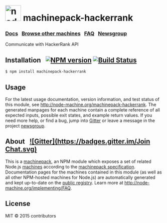 
<h1>
  <a href="http://node-machine.org" title="Node-Machine public registry"><img alt="node-machine logo" title="Node-Machine Project" src="http://node-machine.org/images/machine-anthropomorph-for-white-bg.png" width="50" /></a>
  machinepack-hackerrank
</h1>

### [Docs](http://node-machine.org/machinepack-hackerrank) &nbsp; [Browse other machines](http://node-machine.org/machinepacks) &nbsp;  [FAQ](http://node-machine.org/implementing/FAQ)  &nbsp;  [Newsgroup](https://groups.google.com/forum/?hl=en#!forum/node-machine)

Communicate with HackerRank API


## Installation &nbsp; [![NPM version](https://badge.fury.io/js/machinepack-hackerrank.svg)](http://badge.fury.io/js/machinepack-hackerrank) [![Build Status](https://travis-ci.org/mikermcneil/machinepack-hackerrank.png?branch=master)](https://travis-ci.org/mikermcneil/machinepack-hackerrank)

```sh
$ npm install machinepack-hackerrank
```

## Usage

For the latest usage documentation, version information, and test status of this module, see <a href="http://node-machine.org/machinepack-hackerrank" title="Communicate with HackerRank API (for node.js)">http://node-machine.org/machinepack-hackerrank</a>.  The generated manpages for each machine contain a complete reference of all expected inputs, possible exit states, and example return values.  If you need more help, or find a bug, jump into [Gitter](https://gitter.im/node-machine/general) or leave a message in the project [newsgroup](https://groups.google.com/forum/?hl=en#!forum/node-machine).

## About  &nbsp; [![Gitter](https://badges.gitter.im/Join Chat.svg)](https://gitter.im/node-machine/general?utm_source=badge&utm_medium=badge&utm_campaign=pr-badge&utm_content=badge)

This is a [machinepack](http://node-machine.org/machinepacks), an NPM module which exposes a set of related Node.js [machines](http://node-machine.org/spec/machine) according to the [machinepack specification](http://node-machine.org/spec/machinepack).
Documentation pages for the machines contained in this module (as well as all other NPM-hosted machines for Node.js) are automatically generated and kept up-to-date on the <a href="http://node-machine.org" title="Public machine registry for Node.js">public registry</a>.
Learn more at <a href="http://node-machine.org/implementing/FAQ" title="Machine Project FAQ (for implementors)">http://node-machine.org/implementing/FAQ</a>.

## License

MIT &copy; 2015 contributors

